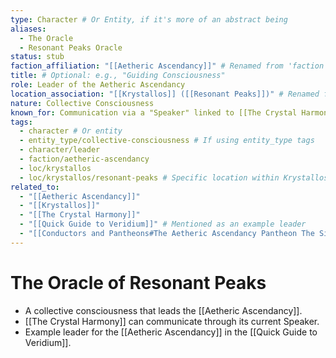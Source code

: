 ```yaml
---
type: Character # Or Entity, if it's more of an abstract being
aliases:
  - The Oracle
  - Resonant Peaks Oracle
status: stub
faction_affiliation: "[[Aetheric Ascendancy]]" # Renamed from 'faction' for consistency
title: # Optional: e.g., "Guiding Consciousness"
role: Leader of the Aetheric Ascendancy
location_association: "[[Krystallos]] ([[Resonant Peaks]])" # Renamed from 'location'
nature: Collective Consciousness
known_for: Communication via a "Speaker" linked to [[The Crystal Harmony]]
tags:
  - character # Or entity
  - entity_type/collective-consciousness # If using entity_type tags
  - character/leader
  - faction/aetheric-ascendancy
  - loc/krystallos
  - loc/krystallos/resonant-peaks # Specific location within Krystallos
related_to:
  - "[[Aetheric Ascendancy]]"
  - "[[Krystallos]]"
  - "[[The Crystal Harmony]]"
  - "[[Quick Guide to Veridium]]" # Mentioned as an example leader
  - "[[Conductors and Pantheons#The Aetheric Ascendancy Pantheon The Silent Architects The Mind Lords]]" # Related pantheon and The Crystal Harmony
---
```

# The Oracle of Resonant Peaks

* A collective consciousness that leads the [[Aetheric Ascendancy]].
* [[The Crystal Harmony]] can communicate through its current Speaker.
* Example leader for the [[Aetheric Ascendancy]] in the [[Quick Guide to Veridium]].